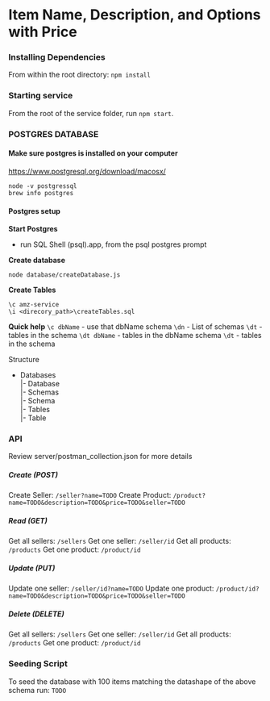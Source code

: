 # Item Name, Description, and Options with Price

### Installing Dependencies

From within the root directory: `npm install`

### Starting service

From the root of the service folder, run `npm start`.

### POSTGRES DATABASE

#### Make sure postgres is installed on your computer
https://www.postgresql.org/download/macosx/

```console
node -v postgressql
brew info postgres
```

#### Postgres setup

**Start Postgres**
- run SQL Shell (psql).app, from the psql postgres prompt

**Create database**
```console
node database/createDatabase.js
```

**Create Tables**
```postgres SQL Shell (psql).app
\c amz-service
\i <direcory_path>\createTables.sql
```

**Quick help**
`\c dbName` - use that dbName schema
`\dn` -  List of schemas
`\dt` - tables in the schema
`\dt dbName` - tables in the dbName schema
`\dt` - tables in the schema

Structure
- Databases <br>
  |- Database <br>
    |- Schemas <br>
      |- Schema <br>
        |- Tables <br>
          |- Table <br>


### API

Review server/postman_collection.json for more details

##### Create (POST)
Create Seller:  `/seller?name=TODO`
Create Product: `/product?name=TODO&description=TODO&price=TODO&seller=TODO`

##### Read (GET)
Get all sellers:   `/sellers`
Get one seller:    `/seller/id`
Get all products:  `/products`
Get one product:   `/product/id`

##### Update (PUT)
Update one seller:    `/seller/id?name=TODO`
Update one product:   `/product/id?name=TODO&description=TODO&price=TODO&seller=TODO`

##### Delete (DELETE)
Get all sellers:   `/sellers`
Get one seller:    `/seller/id`
Get all products:  `/products`
Get one product:   `/product/id`

### Seeding Script

To seed the database with 100 items matching the datashape of the above schema run: `TODO`

